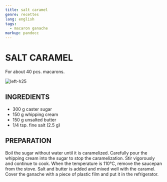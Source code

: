 ```yaml
---
title: salt caramel
genre: recettes
lang: english
tags:
  - macaron ganache
markup: pandocc
---
```


# SALT CARAMEL

For about 40 pcs. macarons.

![](/images/macaron_karamel.jpg "left-h25")

## INGREDIENTS


- 300 g caster sugar
- 150 g whipping cream
- 150 g unsalted butter
- 1/4 tsp. fine salt (2.5 g)

## PREPARATION

Boil the sugar without water until it is caramelized.
Carefully pour the whipping cream into the sugar to stop the caramelization.
Stir vigorously and continue to cook.
When the temperature is 110°C, remove the saucepan from the stove.
Salt and butter is added and mixed well with the caramel.
Cover the ganache with a piece of plastic film and put it in the refrigerator.

